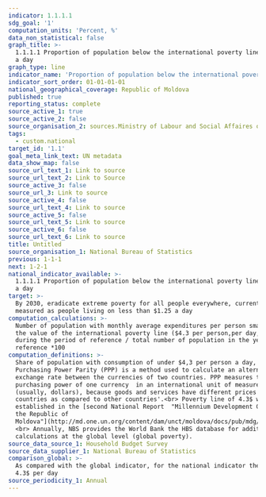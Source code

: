 ```yaml
---
indicator: 1.1.1.1
sdg_goal: '1'
computation_units: 'Percent, %'
data_non_statistical: false
graph_title: >-
  1.1.1.1 Proportion of population below the international poverty line of $4,3
  a day
graph_type: line
indicator_name: 'Proportion of population below the international poverty line of $4,3 a day'
indicator_sort_order: 01-01-01-01
national_geographical_coverage: Republic of Moldova
published: true
reporting_status: complete
source_active_1: true
source_active_2: false
source_organisation_2: sources.Ministry of Labour and Social Affaires of RA
tags:
  - custom.national
target_id: '1.1'
goal_meta_link_text: UN metadata
data_show_map: false
source_url_text_1: Link to source
source_url_text_2: Link to Source
source_active_3: false
source_url_3: Link to source
source_active_4: false
source_url_text_4: Link to source
source_active_5: false
source_url_text_5: Link to source
source_active_6: false
source_url_text_6: Link to source
title: Untitled
source_organisation_1: National Bureau of Statistics
previous: 1-1-1
next: 1-2-1
national_indicator_available: >-
  1.1.1.1 Proportion of population below the international poverty line of $4,3
  a day
target: >-
  By 2030, eradicate extreme poverty for all people everywhere, currently
  measured as people living on less than $1.25 a day
computation_calculations: >-
  Number of population with monthly average expenditures per person smaller than
  the value of the international poverty line ($4.3 per person,per day, PPP),
  during the period of reference / total number of population in the year of
  reference *100
computation_definitions: >-
  Share of population with consumption of under $4,3 per person a day, PPP. <br>
  Purchasing Power Parity (PPP) is a method used to calculate an alternative
  exchange rate between the currencies of two countries. PPP measures the
  purchasing power of one currency  in an international unit of measurement
  (usually, dollars), because goods and services have different prices in some
  countries as compared to other countries'.<br> Poverty line of 4.3$ was
  established in the [second National Report  "Millennium Development Goals in
  the Republic of
  Moldova"](http://md.one.un.org/content/dam/unct/moldova/docs/pub/mdg/second%20mdg%20rom.pdf)
  <br> Annually, NBS provides the World Bank the HBS database for additional
  calculations at the global level (global poverty).
source_data_source_1: Household Budget Survey
source_data_supplier_1: National Bureau of Statistics
comparison_global: >-
  As compared with the global indicator, for the national indicator the level of
  4.3$ per day 
source_periodicity_1: Annual
---
```

